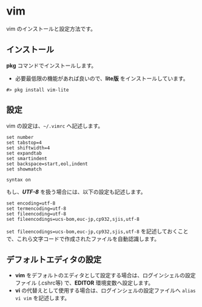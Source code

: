 # vim

vim のインストールと設定方法です。

## インストール

**pkg** コマンドでインストールします。

* 必要最低限の機能があれば良いので、**lite版** をインストールしています。

```
#> pkg install vim-lite
```

## 設定

vim の設定は、`~/.vimrc` へ記述します。

```
set number
set tabstop=4
set shiftwidth=4
set expandtab
set smartindent
set backspace=start,eol,indent
set showmatch

syntax on
```

もし、***UTF-8*** を扱う場合には、以下の設定も記述します。

```
set encoding=utf-8
set termencoding=utf-8
set fileencoding=utf-8
set fileencodings=ucs-bom,euc-jp,cp932,sjis,utf-8
```

`set fileencodings=ucs-bom,euc-jp,cp932,sjis,utf-8` を記述しておくことで、これら文字コードで作成されたファイルを自動認識します。

## デフォルトエディタの設定

* **vim** をデフォルトのエディタとして設定する場合は、ログインシェルの設定ファイル (.cshrc等) で、**EDITOR** 環境変数へ設定します。
* **vi** の代替えとして使用する場合は、ログインシェルの設定ファイルへ `alias vi vim` を記述します。
